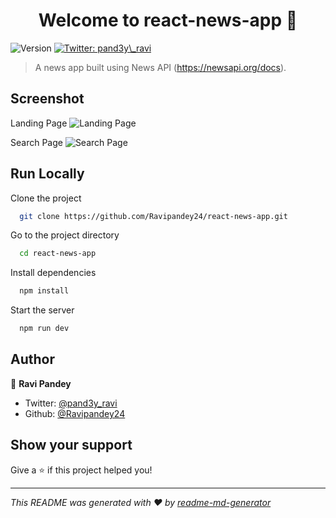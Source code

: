 <h1 align="center">Welcome to react-news-app 👋</h1>
<p>
  <img alt="Version" src="https://img.shields.io/badge/version-1-blue.svg?cacheSeconds=2592000" />
  <a href="https://twitter.com/pand3y\_ravi" target="_blank">
    <img alt="Twitter: pand3y\_ravi" src="https://img.shields.io/twitter/follow/pand3y\_ravi.svg?style=social" />
  </a>
</p>

> A news app built using News API (https://newsapi.org/docs). 

## Screenshot
<span>Landing Page</span>
![Landing Page](https://github.com/Ravipandey24/react-news-app/assets/79630119/7511dc1c-72e8-46cc-a1a8-efb078647536)

<span>Search Page</span>
![Search Page](https://github.com/Ravipandey24/react-news-app/assets/79630119/9398e2d7-6ea3-432c-a177-0b12600faafc)


## Run Locally

Clone the project

```bash
  git clone https://github.com/Ravipandey24/react-news-app.git
```

Go to the project directory

```bash
  cd react-news-app
```

Install dependencies

```bash
  npm install
```

Start the server

```bash
  npm run dev
```

## Author

👤 **Ravi Pandey**

* Twitter: [@pand3y\_ravi](https://twitter.com/pand3y\_ravi)
* Github: [@Ravipandey24](https://github.com/Ravipandey24)

## Show your support

Give a ⭐️ if this project helped you!

***
_This README was generated with ❤️ by [readme-md-generator](https://github.com/kefranabg/readme-md-generator)_
